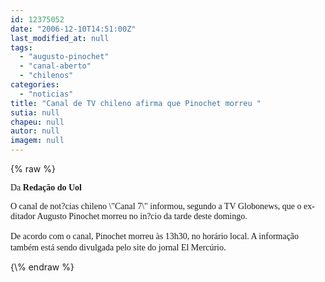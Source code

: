 ```yaml
---
id: 12375052
date: "2006-12-10T14:51:00Z"
last_modified_at: null
tags:
  - "augusto-pinochet"
  - "canal-aberto"
  - "chilenos"
categories:
  - "noticias"
title: "Canal de TV chileno afirma que Pinochet morreu "
sutia: null
chapeu: null
autor: null
imagem: null
---
```

{\% raw %}
<p><P><FONT face=Verdana>Da <STRONG>Redação do Uol</STRONG></FONT></P></p>
<p><P><FONT face=Verdana>O canal de not?cias chileno \"Canal 7\" informou, segundo a TV Globonews, que o ex-ditador Augusto Pinochet morreu no in?cio da tarde deste domingo.<BR><BR>De acordo com o canal, Pinochet morreu às 13h30, no horário local. A informação também está sendo divulgada pelo site do jornal El Mercúrio</FONT>.</P> </p>
{\% endraw %}
